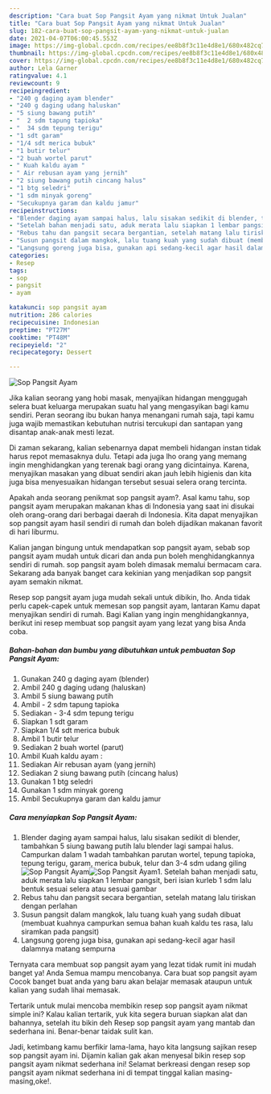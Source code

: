 ```yaml
---
description: "Cara buat Sop Pangsit Ayam yang nikmat Untuk Jualan"
title: "Cara buat Sop Pangsit Ayam yang nikmat Untuk Jualan"
slug: 182-cara-buat-sop-pangsit-ayam-yang-nikmat-untuk-jualan
date: 2021-04-07T06:00:45.553Z
image: https://img-global.cpcdn.com/recipes/ee8b8f3c11e4d8e1/680x482cq70/sop-pangsit-ayam-foto-resep-utama.jpg
thumbnail: https://img-global.cpcdn.com/recipes/ee8b8f3c11e4d8e1/680x482cq70/sop-pangsit-ayam-foto-resep-utama.jpg
cover: https://img-global.cpcdn.com/recipes/ee8b8f3c11e4d8e1/680x482cq70/sop-pangsit-ayam-foto-resep-utama.jpg
author: Lela Garner
ratingvalue: 4.1
reviewcount: 9
recipeingredient:
- "240 g daging ayam blender"
- "240 g daging udang haluskan"
- "5 siung bawang putih"
- "  2 sdm tapung tapioka"
- "  34 sdm tepung terigu"
- "1 sdt garam"
- "1/4 sdt merica bubuk"
- "1 butir telur"
- "2 buah wortel parut"
- " Kuah kaldu ayam "
- " Air rebusan ayam yang jernih"
- "2 siung bawang putih cincang halus"
- "1 btg seledri"
- "1 sdm minyak goreng"
- "Secukupnya garam dan kaldu jamur"
recipeinstructions:
- "Blender daging ayam sampai halus, lalu sisakan sedikit di blender, tambahkan 5 siung bawang putih lalu blender lagi sampai halus. Campurkan dalam 1 wadah tambahkan parutan wortel, tepung tapioka, tepung terigu, garam, merica bubuk, telur dan 3-4 sdm udang giling"
- "Setelah bahan menjadi satu, aduk merata lalu siapkan 1 lembar pangsit, beri isian kurleb 1 sdm lalu bentuk sesuai selera atau sesuai gambar"
- "Rebus tahu dan pangsit secara bergantian, setelah matang lalu tiriskan dengan perlahan"
- "Susun pangsit dalam mangkok, lalu tuang kuah yang sudah dibuat (membuat kuahnya campurkan semua bahan kuah kaldu tes rasa, lalu siramkan pada pangsit)"
- "Langsung goreng juga bisa, gunakan api sedang-kecil agar hasil dalamnya matang sempurna"
categories:
- Resep
tags:
- sop
- pangsit
- ayam

katakunci: sop pangsit ayam 
nutrition: 286 calories
recipecuisine: Indonesian
preptime: "PT27M"
cooktime: "PT48M"
recipeyield: "2"
recipecategory: Dessert

---
```



![Sop Pangsit Ayam](https://img-global.cpcdn.com/recipes/ee8b8f3c11e4d8e1/680x482cq70/sop-pangsit-ayam-foto-resep-utama.jpg)

Jika kalian seorang yang hobi masak, menyajikan hidangan menggugah selera buat keluarga merupakan suatu hal yang mengasyikan bagi kamu sendiri. Peran seorang ibu bukan hanya menangani rumah saja, tapi kamu juga wajib memastikan kebutuhan nutrisi tercukupi dan santapan yang disantap anak-anak mesti lezat.

Di zaman  sekarang, kalian sebenarnya dapat membeli hidangan instan tidak harus repot memasaknya dulu. Tetapi ada juga lho orang yang memang ingin menghidangkan yang terenak bagi orang yang dicintainya. Karena, menyajikan masakan yang dibuat sendiri akan jauh lebih higienis dan kita juga bisa menyesuaikan hidangan tersebut sesuai selera orang tercinta. 



Apakah anda seorang penikmat sop pangsit ayam?. Asal kamu tahu, sop pangsit ayam merupakan makanan khas di Indonesia yang saat ini disukai oleh orang-orang dari berbagai daerah di Indonesia. Kita dapat menyajikan sop pangsit ayam hasil sendiri di rumah dan boleh dijadikan makanan favorit di hari liburmu.

Kalian jangan bingung untuk mendapatkan sop pangsit ayam, sebab sop pangsit ayam mudah untuk dicari dan anda pun boleh menghidangkannya sendiri di rumah. sop pangsit ayam boleh dimasak memalui bermacam cara. Sekarang ada banyak banget cara kekinian yang menjadikan sop pangsit ayam semakin nikmat.

Resep sop pangsit ayam juga mudah sekali untuk dibikin, lho. Anda tidak perlu capek-capek untuk memesan sop pangsit ayam, lantaran Kamu dapat menyajikan sendiri di rumah. Bagi Kalian yang ingin menghidangkannya, berikut ini resep membuat sop pangsit ayam yang lezat yang bisa Anda coba.

<!--inarticleads1-->

##### Bahan-bahan dan bumbu yang dibutuhkan untuk pembuatan Sop Pangsit Ayam:

1. Gunakan 240 g daging ayam (blender)
1. Ambil 240 g daging udang (haluskan)
1. Ambil 5 siung bawang putih
1. Ambil  - 2 sdm tapung tapioka
1. Sediakan  - 3-4 sdm tepung terigu
1. Siapkan 1 sdt garam
1. Siapkan 1/4 sdt merica bubuk
1. Ambil 1 butir telur
1. Sediakan 2 buah wortel (parut)
1. Ambil  Kuah kaldu ayam :
1. Sediakan  Air rebusan ayam (yang jernih)
1. Sediakan 2 siung bawang putih (cincang halus)
1. Gunakan 1 btg seledri
1. Gunakan 1 sdm minyak goreng
1. Ambil Secukupnya garam dan kaldu jamur




<!--inarticleads2-->

##### Cara menyiapkan Sop Pangsit Ayam:

1. Blender daging ayam sampai halus, lalu sisakan sedikit di blender, tambahkan 5 siung bawang putih lalu blender lagi sampai halus. Campurkan dalam 1 wadah tambahkan parutan wortel, tepung tapioka, tepung terigu, garam, merica bubuk, telur dan 3-4 sdm udang giling
<img src="https://img-global.cpcdn.com/steps/21b66bf2d8cf01a9/160x128cq70/sop-pangsit-ayam-langkah-memasak-1-foto.jpg" alt="Sop Pangsit Ayam"><img src="https://img-global.cpcdn.com/steps/31d7855c1e4516df/160x128cq70/sop-pangsit-ayam-langkah-memasak-1-foto.jpg" alt="Sop Pangsit Ayam">1. Setelah bahan menjadi satu, aduk merata lalu siapkan 1 lembar pangsit, beri isian kurleb 1 sdm lalu bentuk sesuai selera atau sesuai gambar
1. Rebus tahu dan pangsit secara bergantian, setelah matang lalu tiriskan dengan perlahan
1. Susun pangsit dalam mangkok, lalu tuang kuah yang sudah dibuat (membuat kuahnya campurkan semua bahan kuah kaldu tes rasa, lalu siramkan pada pangsit)
1. Langsung goreng juga bisa, gunakan api sedang-kecil agar hasil dalamnya matang sempurna




Ternyata cara membuat sop pangsit ayam yang lezat tidak rumit ini mudah banget ya! Anda Semua mampu mencobanya. Cara buat sop pangsit ayam Cocok banget buat anda yang baru akan belajar memasak ataupun untuk kalian yang sudah lihai memasak.

Tertarik untuk mulai mencoba membikin resep sop pangsit ayam nikmat simple ini? Kalau kalian tertarik, yuk kita segera buruan siapkan alat dan bahannya, setelah itu bikin deh Resep sop pangsit ayam yang mantab dan sederhana ini. Benar-benar taidak sulit kan. 

Jadi, ketimbang kamu berfikir lama-lama, hayo kita langsung sajikan resep sop pangsit ayam ini. Dijamin kalian gak akan menyesal bikin resep sop pangsit ayam nikmat sederhana ini! Selamat berkreasi dengan resep sop pangsit ayam nikmat sederhana ini di tempat tinggal kalian masing-masing,oke!.

